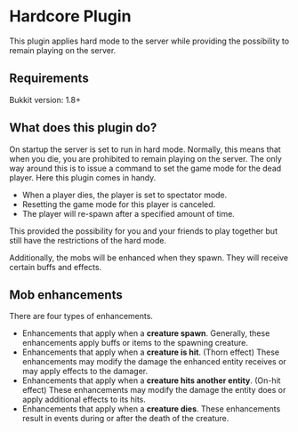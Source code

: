 # Hardcore Plugin

This plugin applies hard mode to the server while providing the possibility to remain playing on the server.

## Requirements
Bukkit version: 1.8+

## What does this plugin do?
On startup the server is set to run in hard mode. Normally, this means that when you die, you are prohibited to remain playing on the server. The only way around this is to issue a command to set the game mode for the dead player. Here this plugin comes in handy.

- When a player dies, the player is set to spectator mode.
- Resetting the game mode for this player is canceled.
- The player will re-spawn after a specified amount of time.

This provided the possibility for you and your friends to play together but still have the restrictions of the hard mode.

Additionally, the mobs will be enhanced when they spawn. They will receive certain buffs and effects.

## Mob enhancements

There are four types of enhancements. 

- Enhancements that apply when a **creature spawn**. Generally, these enhancements apply buffs or items to the spawning creature.
- Enhancements that apply when a **creature is hit**. (Thorn effect) These enhancements may modify the damage the enhanced entity receives or may apply effects to the damager.
- Enhancements that apply when a **creature hits another entity**. (On-hit effect) These enhancements may modify the damage the entity does or apply additional effects to its hits.
- Enhancements that apply when a **creature dies**. These enhancements result in events during or after the death of the creature.



